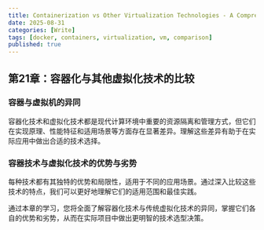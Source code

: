 ```yaml
---
title: Containerization vs Other Virtualization Technologies - A Comprehensive Comparison
date: 2025-08-31
categories: [Write]
tags: [docker, containers, virtualization, vm, comparison]
published: true
---
```


## 第21章：容器化与其他虚拟化技术的比较

### 容器与虚拟机的异同

容器化技术和虚拟化技术都是现代计算环境中重要的资源隔离和管理方式，但它们在实现原理、性能特征和适用场景等方面存在显著差异。理解这些差异有助于在实际应用中做出合适的技术选择。

### 容器技术与虚拟化技术的优势与劣势

每种技术都有其独特的优势和局限性，适用于不同的应用场景。通过深入比较这些技术的特点，我们可以更好地理解它们的适用范围和最佳实践。

通过本章的学习，您将全面了解容器化技术与传统虚拟化技术的异同，掌握它们各自的优势和劣势，从而在实际项目中做出更明智的技术选型决策。